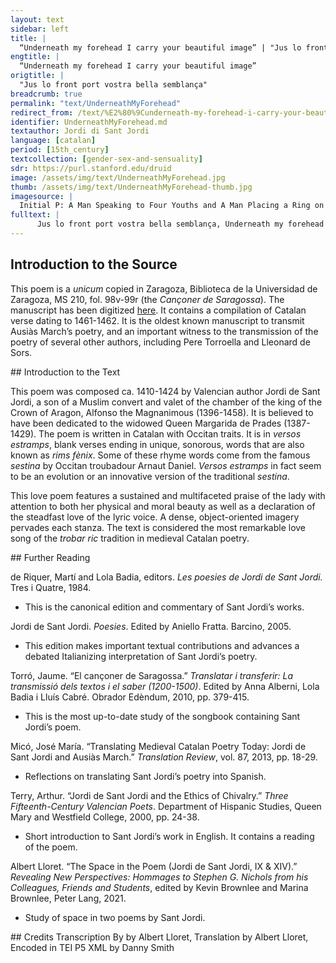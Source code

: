 ```yaml
---
layout: text
sidebar: left
title: |
  “Underneath my forehead I carry your beautiful image” | "Jus lo front port vostra bella semblança"
engtitle: |
  “Underneath my forehead I carry your beautiful image”
origtitle: |
  "Jus lo front port vostra bella semblança"
breadcrumb: true
permalink: "text/UnderneathMyForehead"
redirect_from: /text/%E2%80%9Cunderneath-my-forehead-i-carry-your-beautiful-image%E2%80%9D
identifier: UnderneathMyForehead.md
textauthor: Jordi di Sant Jordi
language: [catalan]
period: [15th_century]
textcollection: [gender-sex-and-sensuality]
sdr: https://purl.stanford.edu/druid 
image: /assets/img/text/UnderneathMyForehead.jpg
thumb: /assets/img/text/UnderneathMyForehead-thumb.jpg
imagesource: |
  Initial P: A Man Speaking to Four Youths and A Man Placing a Ring on a Woman's Hand, Getty Museum Ms. Ludwig XIV 6 (83.MQ.165), fol. 205v, about 1290–1310 [Public Domain]
fulltext: |
      Jus lo front port vostra bella semblança, Underneath my forehead I carry your beautiful image, de que mon cors nit e jorn fa gran festa; That’s why I celebrate you, night and day; que, remiran la molt bella figura, For, by looking at your beautiful figure, de vostre ffaç m’es romassa l’empremta, A trace of your face has remained in me. que ja per mort no se’n partra la forma, Its shape won’t go away when I die, ans, quant seray del tot fores d’est segle, Instead, when I will have entirely left this earthly life, cels qui lo cors portaran al sepulcre, Those who will bring my body to the tomb sobre me faç, veuran lo vostre signe. Will find your sign on my face. Si com l’infants quant mira lo retaula Like the little kid who watches the altarpiece e, contemplant la pintur·ab himatges, And contemplates the painting and its images ab son net cor, no lo·n poden gens partre With a pure heart, and doesn’t want to separate from it (tant ha plasser de l’aur qui ll’environa), (So much does he enjoy the gold that surrounds it), atressi·m pren devan l’amoros sercle That’s how I feel when I’m in front of the love circle de vostre cors, que de tants bens s’anrama, Of your figure, for it’s embellished with so many qualities que, mentre·l vey, mas que Deu lo contemple; That, while I’m watching it, I contemplate it better than God; tant hay de joy per amor qui·m penetre. This love that penetrates me brings me so much joy. Aixi·m te pres e liatz en son carçre That’s how he has me, captive and tied up, in his jail, amors ardents, com si·stes en hun coffre, This ardent Love, as if I were inside a chest, tancat jus claus, e tot mon cors fos dintre, Locked in, all of me inside, on no pusques mover per null encontre. Without a chance to break out. Car tant es grans l’amor que us ay, e ferme, So big is my love for you, and so steadfast, que lo meu cor no·s part punt per angoxa, That my heart won’t move away, not one bit, out of anguish, bella, de vos, ans es ·say ferm com torres From you, beautiful one, but will rather be strong as a tower e sol amar a vos, blanxa colomba. And will only love you, white dove. Bella sens par, ab la pressensa noble, Unmatched beauty of noble presence, vostre bel cors bell fech Deu sobre totas, God made your pretty body superior to any other, gays e donos, lluu pus que fina pedre, Gay and gentle, brighter than a gemstone, amoros, bels, plus penetrans que stella; Loving, beautiful, more penetrating than a star; d’on, quan vos vey ab les autres en flota, For, when I spot you among other people, les jusmetetsCorrecting iustametz. si com fay lo carvoncles, You subdue them as does the carbuncle, que de virtuts les finas pedres passa: Which surpasses the qualities of any gemstone; vos etz sus ley com l’estors sus l’esmirle. You are above them like the goshawk is above the merlin. L’amor que us hay en totes les part[s] m’ascle My love for you is splintering every part of me quan non amech pus coralment nuls homens; For no one has ever loved so sincerely;  tan fort·amor, com cesta que·l cor m’obre, Such a strong love, like this one that opens my heart, ne fonchCorrecting fonchs. jamays en nul cors d’hom ne arme. Has never been in anyone’s body or soul. Mas suy torbats que no fonch Aristotills, I am more upset than Aristotle ever was d’amor, qui m’art e mos sinch senys desferme. For love, which burns me and unleashes my five senses. Co·l monjos bos que no·s part de la setla, Like the good monk who does not leave his cell, no·s part mon cors da vos, tant com dits d’ungle. My heart does not move away from you, like the finger from the nail. Ho, cors donos, net de frau e delicte, Oh, gentle lady, clean of deceit and offenses, prenets de me pietats, bela dona, Have pity on me, beautiful lady, e no suffrats quez aman-vos peresca, And don’t allow that I die by loving you, pus qu·eu vos am may que nulls homs afferme, For I love you more than anyone could affirm; per que us suppley a vos, qu·etz le bells arbres That is why I beg you—since you are the handsome tree de tots bos fruyts, hon valors grans pren s·ombre, Of all good fruits, where the high Worth rest on its shade— que·m retenyats en vostra valent cambre, To keep me in your prized chamber, pus vostre suy e seray tant com visque. For I am yours, and so will I be for as long as I live. Mos richs balays, cert, vos portats le timbre My prized spinel, you certainly wear the crown sus quantes son e·l mundenal registre, Over all women in the worldy registry car tots jorns naix en vos cors, e revida, For every day are born in you, and revive, bondats, virtuts, mes qu·en Pantasilea. Goodness and virtue, more than they ever did in Penthesilea. 
--- 
```

## Introduction to the Source 
<p>This poem is a <em>unicum</em> copied in Zaragoza, Biblioteca de la Universidad de Zaragoza, MS 210, fol. 98v-99r (the <em>Cançoner de Saragossa</em>). The manuscript has been digitized <a href="http://zaguan.unizar.es/record/535?ln=en">here</a>. It contains a compilation of Catalan verse dating to 1461-1462. It is the oldest known manuscript to transmit Ausiàs March’s poetry, and an important witness to the transmission of the poetry of several other authors, including Pere Torroella and Lleonard de Sors.</p>
## Introduction to the Text 
<p>This poem was composed ca. 1410-1424 by Valencian author Jordi de Sant Jordi, a son of a Muslim convert and valet of the chamber of the king of the Crown of Aragon, Alfonso the Magnanimous (1396-1458). It is believed to have been dedicated to the widowed Queen Margarida de Prades (1387-1429). The poem is written in Catalan with Occitan traits. It is in <em>versos estramps</em>, blank verses ending in unique, sonorous, words that are also known as <em>rims fènix</em>. Some of these rhyme words come from the famous <em>sestina</em> by Occitan troubadour Arnaut Daniel. <em>Versos estramps</em> in fact seem to be an evolution or an innovative version of the traditional <em>sestina</em>.</p> <p>This love poem features a sustained and multifaceted praise of the lady with attention to both her physical and moral beauty as well as a declaration of the steadfast love of the lyric voice. A dense, object-oriented imagery pervades each stanza. The text is considered the most remarkable love song of the <em>trobar ric</em> tradition in medieval Catalan poetry.</p>
## Further Reading 
<p>de Riquer, Martí and Lola Badia, editors. <em>Les poesies de Jordi de Sant Jordi.</em> Tres i Quatre, 1984.</p> <ul> <li>This is the canonical edition and commentary of Sant Jordi’s works.</li> </ul> <p>Jordi de Sant Jordi. <em>Poesies</em>. Edited by Aniello Fratta. Barcino, 2005.</p> <ul> <li>This edition makes important textual contributions and advances a debated Italianizing interpretation of Sant Jordi’s poetry.</li> </ul> <p>Torró, Jaume. “El cançoner de Saragossa.” <em>Translatar i transferir: La transmissió dels textos i el saber (1200-1500)</em>. Edited by Anna Alberni, Lola Badia i Lluís Cabré. Obrador Edèndum, 2010, pp. 379-415.</p> <ul> <li>This is the most up-to-date study of the songbook containing Sant Jordi’s poem.</li> </ul> <p>Micó, José María. “Translating Medieval Catalan Poetry Today: Jordi de Sant Jordi and Ausiàs March.” <em>Translation Review</em>, vol. 87, 2013, pp. 18-29.</p> <ul> <li>Reflections on translating Sant Jordi’s poetry into Spanish.</li> </ul> <p>Terry, Arthur. “Jordi de Sant Jordi and the Ethics of Chivalry.” <em>Three Fifteenth-Century Valencian Poets</em>. Department of Hispanic Studies, Queen Mary and Westfield College, 2000, pp. 24-38.</p> <ul> <li>Short introduction to Sant Jordi’s work in English. It contains a reading of the poem.</li> </ul> <p>Albert Lloret. “The Space in the Poem (Jordi de Sant Jordi, IX & XIV).” <em>Revealing New Perspectives: Hommages to Stephen G. Nichols from his Colleagues, Friends and Students</em>, edited by Kevin Brownlee and Marina Brownlee, Peter Lang, 2021.</p> <ul> <li>Study of space in two poems by Sant Jordi.</li> </ul>
## Credits
Transcription By by Albert Lloret, Translation by Albert Lloret, Encoded in TEI P5 XML by Danny Smith
